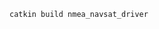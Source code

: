 <!-- Dependencies: 

```
pip install pyserial
```

In `catkin_ws/src`:
```
git clone -b common_msgs-1.6 https://github.com/ros/common_msgs.git
``` -->

```
catkin build nmea_navsat_driver
```